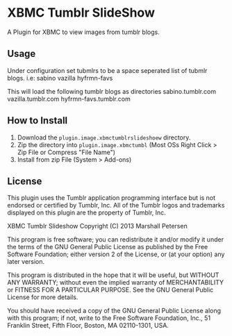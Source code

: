 XBMC Tumblr SlideShow
==========
A Plugin for XBMC to view images from tumblr blogs.

Usage
-----
Under configuration set tubmlrs to be a space seperated list of tubmlr blogs.
i.e:  sabino vazilla hyfrmn-favs

This will load the following tumblr blogs as directories
sabino.tumblr.com
vazilla.tumblr.com
hyfrmn-favs.tumblr.com

How to Install
--------------

1. Download the `plugin.image.xbmctumblrslideshoew` directory.
2. Zip the directory into `plugin.image.xbmctumbl` (Most OSs Right Click > Zip File or Compress "File Name")
3. Install from zip File (System > Add-ons)


License
-------
This plugin uses the Tumblr application programming interface but is not endorsed or certified by Tumblr, Inc. All of the Tumblr logos and trademarks displayed on this plugin are the property of Tumblr, Inc.



XBMC Tumblr Slideshow
Copyright (C) 2013 Marshall Petersen

This program is free software; you can redistribute it and/or
modify it under the terms of the GNU General Public License
as published by the Free Software Foundation; either version 2
of the License, or (at your option) any later version.

This program is distributed in the hope that it will be useful,
but WITHOUT ANY WARRANTY; without even the implied warranty of
MERCHANTABILITY or FITNESS FOR A PARTICULAR PURPOSE.  See the
GNU General Public License for more details.

You should have received a copy of the GNU General Public License
along with this program; if not, write to the Free Software
Foundation, Inc., 51 Franklin Street, Fifth Floor, Boston, MA  02110-1301, USA.

